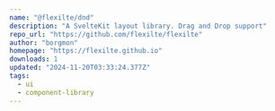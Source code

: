 ```yaml
---
name: "@flexilte/dnd"
description: "A SvelteKit layout library. Drag and Drop support"
repo_url: "https://github.com/flexilte/flexilte"
author: "borgmon"
homepage: "https://flexilte.github.io"
downloads: 1
updated: "2024-11-20T03:33:24.377Z"
tags: 
  - ui
  - component-library
---
```

